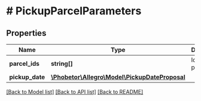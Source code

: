 # # PickupParcelParameters

## Properties

Name | Type | Description | Notes
------------ | ------------- | ------------- | -------------
**parcel_ids** | **string[]** | Ids of parcels. | [optional]
**pickup_date** | [**\Phobetor\Allegro\Model\PickupDateProposal**](PickupDateProposal.md) |  | [optional]

[[Back to Model list]](../../README.md#models) [[Back to API list]](../../README.md#endpoints) [[Back to README]](../../README.md)
